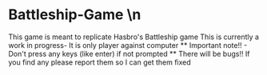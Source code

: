 # Battleship-Game \n
This game is meant to replicate Hasbro's Battleship game
This is currently a work in progress- It is only player against computer
** Important note!! - Don't press any keys (like enter) if not prompted **
There will be bugs!! If you find any please report them so I can get them fixed

